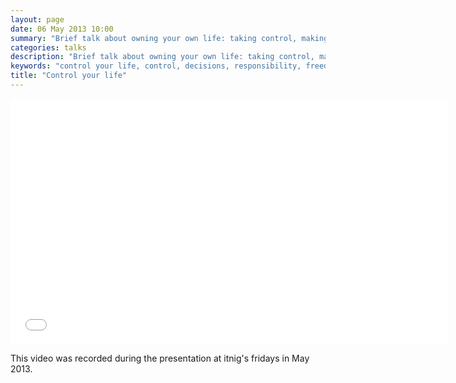```yaml
---
layout: page
date: 06 May 2013 10:00
summary: "Brief talk about owning your own life: taking control, making decisions, taking responsibility, and enjoying freedom."
categories: talks
description: "Brief talk about owning your own life: taking control, making decisions, taking responsibility, and enjoying freedom."
keywords: "control your life, control, decisions, responsibility, freedom, startup"
title: "Control your life"
---
```


<iframe src="//player.vimeo.com/video/65731113?byline=0" width="700" height="393" frameborder="0" webkitallowfullscreen="true" mozallowfullscreen="true" allowfullscreen="true">&nbsp;</iframe>

This video was recorded during the presentation at itnig's fridays in May 2013.

<script async="true" class="speakerdeck-embed" data-id="03ecbd2098930130d5ce2e588ebf9c37" src="//speakerdeck.com/assets/embed.js"> </script>


